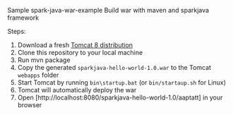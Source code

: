  Sample spark-java-war-example
Build war with maven and sparkjava framework

Steps:

1. Download a fresh [Tomcat 8 distribution](https://tomcat.apache.org/download-80.cgi)
2. Clone this repository to your local machine
3. Run mvn package
4. Copy the generated `sparkjava-hello-world-1.0.war` to the Tomcat `webapps` folder
5. Start Tomcat by running `bin\startup.bat` (or `bin/startaup.sh` for Linux)
5. Tomcat will automatically deploy the war
6. Open [http://localhost:8080/sparkjava-hello-world-1.0/aaptatt] in your browser 
